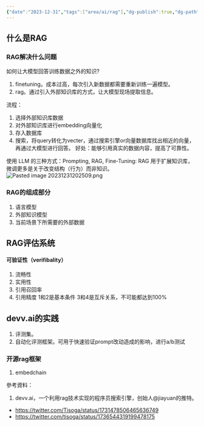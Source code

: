 ```yaml
---
{"date":"2023-12-31","tags":["area/ai/rag"],"dg-publish":true,"dg-path":"RAG技术.md","permalink":"/RAG技术/","dgPassFrontmatter":true,"noteIcon":"1","created":"2023-12-31T13:56:42.495+08:00","updated":"2025-01-21T00:10:48.197+08:00"}
---
```


## 什么是RAG
### RAG解决什么问题
如何让大模型回答训练数据之外的知识?
1. finetuning。成本过高，每次引入新数据都需要重新训练一遍模型。
2. rag。通过引入外部知识库的方式，让大模型现场提取信息。

流程：
1. 选择外部知识库数据
2. 对外部知识库进行embedding向量化
3. 存入数据库
4. 搜索，将query转化为vecter，通过搜索引擎or向量数据库找出相近的向量，再通过大模型进行回答。
好处：能够引用真实的数据内容，提高了可靠性。



使用 LLM 的三种方式：Prompting, RAG, Fine-Tuning: RAG 用于扩展知识库，微调更多是关于改变结构（行为）而非知识。
![Pasted image 20231231202509.png](/img/user/publish/attachments/Pasted%20image%2020231231202509.png)


### RAG的组成部分
1. 语言模型
2. 外部知识模型
3. 当前场景下所需要的外部数据

## RAG评估系统
#### 可验证性（verifibality）
1. 流畅性
2. 实用性
3. 引用召回率
4. 引用精度
1和2是基本条件
3和4是互斥关系，不可能都达到100%




## devv.ai的实践
1. 评测集。
2. 自动化评测框架。可用于快速验证prompt改动造成的影响，进行a/b测试

### 开源rag框架
1. embedchain



參考資料：
1. devv.ai，一个利用rag技术实现的程序员搜索引擎，创始人@jiayuan的推特。
 * https://twitter.com/Tisoga/status/1731478506465636749
 * https://twitter.com/tisoga/status/1736544319199478175
